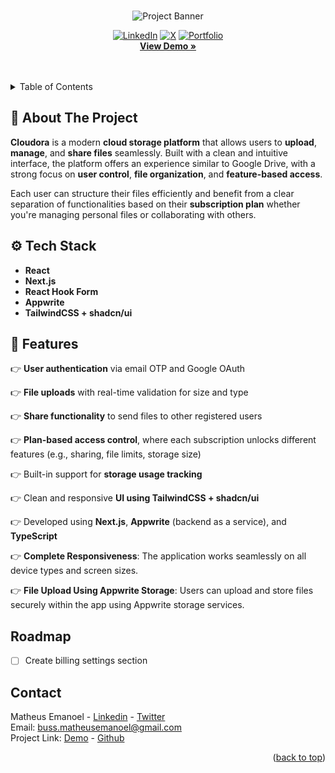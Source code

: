 <a id="readme-top"></a>


<div align="center">
  <br />
  <img src="https://github.com/user-attachments/assets/b7d30509-b656-4d54-b398-7538df591dac" alt="Project Banner">

[![LinkedIn](https://img.shields.io/badge/LinkedIn-0077B5?style=for-the-badge&logo=linkedin&logoColor=white)](https://www.linkedin.com/in/matheusemanoeldev/)
[![X](https://img.shields.io/badge/X-000?style=for-the-badge&logo=x)](https://x.com/OrionTH1)
[![Portfolio](https://img.shields.io/badge/Portfolio-FF5722?style=for-the-badge&logo=todoist&logoColor=white)](https://portfólio.com)
<br/>
<a href="https://cloudora.vercel.app/"><strong>View Demo »</strong></a>  
</div>

<br/>
<br/>
<!-- TABLE OF CONTENTS -->
<details>
  <summary>Table of Contents</summary>
  <ol>
    <li>
      <a href="#about-the-project">About The Project</a>
      <ul>
        <li><a href="#built-with">Tech Stack</a></li>
      </ul>
      <ul>
        <li><a href="#features">Features</a></li>
      </ul>
    </li>
    <li><a href="#roadmap">Roadmap</a></li>
    <li><a href="#contact">Contact</a></li>
  </ol>
</details>


<!-- ABOUT THE PROJECT -->
## <a name="about-the-project">📢 About The Project</a>

**Cloudora** is a modern **cloud storage platform** that allows users to **upload**, **manage**, and **share files** seamlessly. Built with a clean and intuitive interface, the platform offers an experience similar to Google Drive, with a strong focus on **user control**, **file organization**, and **feature-based access**.

Each user can structure their files efficiently and benefit from a clear separation of functionalities based on their **subscription plan** whether you're managing personal files or collaborating with others.


## <a name="built-with">⚙️ Tech Stack</a>

- **React** 
- **Next.js** 
- **React Hook Form** 
- **Appwrite**
- **TailwindCSS + shadcn/ui**

## <a name="features">🔋 Features</a>

👉 **User authentication** via email OTP and Google OAuth

👉 **File uploads** with real-time validation for size and type

👉 **Share functionality** to send files to other registered users

👉 **Plan-based access control**, where each subscription unlocks different features (e.g., sharing, file limits, storage size)

👉 Built-in support for **storage usage tracking**

👉 Clean and responsive **UI using TailwindCSS + shadcn/ui**

👉 Developed using **Next.js**, **Appwrite** (backend as a service), and **TypeScript**

👉 **Complete Responsiveness**: The application works seamlessly on all device types and screen sizes.

👉 **File Upload Using Appwrite Storage**: Users can upload and store files securely within the app using Appwrite storage services.

<!-- ROADMAP -->
## Roadmap

- [ ] Create billing settings section


## Contact

Matheus Emanoel - [Linkedin](https://www.linkedin.com/in/matheusemanoeldev/) - [Twitter](https://twitter.com/OrionTH1) <br/>
Email: buss.matheusemanoel@gmail.com<br/>
Project Link: [Demo](https://cloudora.vercel.app/) - [Github](https://github.com/OrionTH1/Cloudora)

<p align="right">(<a href="#readme-top">back to top</a>)</p>
